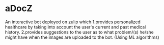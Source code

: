 # aDocZ
An interactive bot deployed on zulip which 
1.provides personalized healthcare by taking into account the user's current and past medical history.
2.provides suggestions to the user as to what problem/(s) he/she might have when the images are uploaded to the bot.
(Using ML algorithms)
